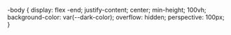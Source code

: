 -body {
display:  flex -end;
justify-content; center;
min-height; 100vh;
background-color: var(--dark-color);
overflow: hidden;
perspective: 100px;
}
